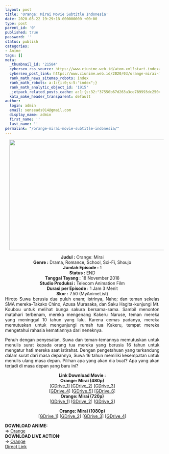 ```yaml
---
layout: post
title: 'Orange: Mirai Movie Subtitle Indonesia'
date: 2020-03-22 19:29:18.000000000 +00:00
type: post
parent_id: '0'
published: true
password: ''
status: publish
categories:
- Anime
tags: []
meta:
  _thumbnail_id: '21584'
  cyberseo_rss_source: https://www.ciunime.web.id/atom.xml?start-index=1051&max-results=150
  cyberseo_post_link: https://www.ciunime.web.id/2020/03/orange-mirai-movie-subtitle-indonesia.html
  rank_math_news_sitemap_robots: index
  rank_math_robots: a:1:{i:0;s:5:"index";}
  rank_math_analytic_object_id: '1915'
  _jetpack_related_posts_cache: a:1:{s:32:"37550b67d263a3ce789993dc25046c5f";a:2:{s:7:"expires";i:1647530296;s:7:"payload";a:0:{}}}
  kata_make_header_transparent: default
author:
  login: admin
  email: senseads014@gmail.com
  display_name: admin
  first_name: ''
  last_name: ''
permalink: "/orange-mirai-movie-subtitle-indonesia/"
---
```

<div class="separator" style="clear: both; text-align: center;"><a href="https://1.bp.blogspot.com/-babkrwvSA8U/Xne7CJ9bHuI/AAAAAAAAd9c/nP8MXRrlN0s28s5WFaqEy9uLnpHN_Fn0ACLcBGAsYHQ/s1600/Orange%2B-%2BMirai.jpg" imageanchor="1" style="margin-left: 1em; margin-right: 1em;"><img border="0" data-original-height="720" data-original-width="1280" height="360" src="{{ site.baseurl }}/assets/2020/03/Orange%2B-%2BMirai.jpg" width="640" /></a></div>
<p>
<div style="text-align: center;"><b>Judul :</b>&nbsp;Orange: Mirai</div>
<div style="text-align: center;"><b>Genre :</b>&nbsp;<b></b>Drama, Romance, School, Sci-Fi, Shoujo</div>
<div style="text-align: center;"><b>Jumlah Episode :</b>&nbsp;1<br /><b>Status :&nbsp;</b>END<br /><b>Tanggal Tayang :</b>&nbsp;18 November 2018<br /><b>Studio Produksi :</b>&nbsp;<b></b>Telecom Animation Film<br /><b>Durasi per Episode :</b>&nbsp;1 Jam 3 Menit</div>
<div style="text-align: center;"><b>Skor :</b>&nbsp;7.50 (MyAnimeList)</div>
<div style="text-align: center;"></div>
<div style="text-align: justify;">Hiroto Suwa berusia dua puluh enam; istrinya, Naho; dan teman sekelas SMA mereka-Takako Chino, Azusa Murasaka, dan Saku Hagita-kunjungi Mt. Koubou untuk melihat bunga sakura bersama-sama. Sambil menonton matahari terbenam, mereka mengenang Kakeru Naruse, teman mereka yang meninggal 10 tahun yang lalu. Karena cemas padanya, mereka memutuskan untuk mengunjungi rumah tua Kakeru, tempat mereka mengetahui rahasia kematiannya dari neneknya.</p>
<p>Penuh dengan penyesalan, Suwa dan teman-temannya memutuskan untuk menulis surat kepada orang tua mereka yang berusia 16 tahun untuk mengatur hati mereka saat istirahat. Dengan pengetahuan yang terkandung dalam surat dari masa depannya, Suwa 16 tahun memiliki kesempatan untuk menulis ulang masa depan. Pilihan apa yang akan dia buat? Apa yang akan terjadi di masa depan yang baru ini?</p></div>
<div style="text-align: justify;"></div>
<div style="text-align: justify;"></div>
<div style="text-align: center;"><b>Link Download Movie :</b></div>
<div style="text-align: center;">
<div style="text-align: center;"><b>Orange: Mirai&nbsp;(480p)</b></div>
</div>
<div style="text-align: center;">[<a href="https://drive.google.com/uc?export=download&amp;id=1_C12SSPQ8m-UQcS0-PkdL5087ldNr8oZ" target="_blank" rel="noopener">GDrive_1</a>] [<a href="https://drive.google.com/uc?export=download&amp;id=1T35aE8XnR7XfiGWgnBhWKbGzacZG5ja2" target="_blank" rel="noopener">GDrive_2</a>] [<a href="https://drive.google.com/uc?id=1n2harSdhvpjUhKu9ZPBz6p-LqZWRcjBj&amp;" target="_blank" rel="noopener">GDrive_3</a>]<br />[<a href="https://drive.google.com/uc?id=1_HtNmErANRewv-CyrgP1q-tD9gii0YXJ" target="_blank" rel="noopener">GDrive_4</a>] [<a href="https://drive.google.com/uc?id=1MfyrKVkfb9ryMo_n08ER7sZoeZLDCjKp" target="_blank" rel="noopener">GDrive_5</a>] [<a href="https://drive.google.com/uc?id=140ReHZe6JZ_baXseZTtfDzBzr7d7GFc6" target="_blank" rel="noopener">GDrive_6</a>]</div>
<div style="text-align: center;"><b>Orange: Mirai&nbsp;(720p)</b><br />[<a href="https://drive.google.com/uc?export=download&amp;id=1z1ua54zGKpRNwjMcCVTOfFwnXKAdAXRw" target="_blank" rel="noopener">GDrive_1</a>] [<a href="https://drive.google.com/uc?export=download&amp;id=1_9s57tBIzVmAISGMCMsKW_AavprWamAF" target="_blank" rel="noopener">GDrive_2</a>] [<a href="https://drive.google.com/uc?id=1CCBAewx64uqB1dImCJoXV6ACT6CPDdVX" target="_blank" rel="noopener">GDrive_3</a>]</p>
<p><b>Orange: Mirai&nbsp;(1080p)</b><br />[<a href="https://drive.google.com/uc?id=1fdfGLlRGxj_Urn7J8M1tLSPPUEspbCML" target="_blank" rel="noopener">GDrive_1</a>] [<a href="https://drive.google.com/uc?id=1jfGAKUFuwR7siUZOsyjZZgrdmojk-0X0" target="_blank" rel="noopener">GDrive_2</a>] [<a href="https://drive.google.com/uc?id=1ohP7BFA7tNO6XFoSaPm-bGrJGEBoHHgF" target="_blank" rel="noopener">GDrive_3</a>] [<a href="https://drive.google.com/uc?id=1kad_rTvvFXcNO4_tnH8qf4BFA5V1yBob" target="_blank" rel="noopener">GDrive_4</a>]
<div style="text-align: left;"></div>
<div style="text-align: left;"></div>
<div style="text-align: left;"><b>DOWNLOAD ANIME:</b></div>
<div style="text-align: left;"></div>
<div style="text-align: left;">=&gt;&nbsp;<a href="https://www.ciunime.web.id/2019/01/orange-episode-01-13-end-batch-subtitle.html" target="_blank" rel="noopener">Orange</a></div>
<div style="text-align: left;"></div>
<div style="text-align: left;"><b>DOWNLOAD LIVE ACTION:</b></div>
<div style="text-align: left;"></div>
<div style="text-align: left;">=&gt;&nbsp;<a href="https://www.ciunime.web.id/2019/01/orange-live-action-subtitle-indonesia.html" target="_blank" rel="noopener">Orange</a></div>
<div style="text-align: left;"></div>
</div>
<link rel="stylesheet" href="https://cdnjs.cloudflare.com/ajax/libs/font-awesome/4.7.0/css/font-awesome.min.css" />
<div class="divbtn"> <a href="https://handymansurrender.com/fihup8buzv?key=94550f7ce39444073321dde3b8782f97" class="btn"><i class="fa fa-download"></i> Direct Link</a> </div>

